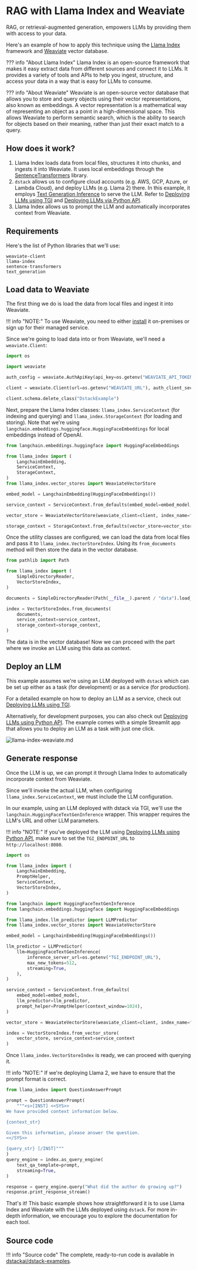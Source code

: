 # RAG with Llama Index and Weaviate

RAG, or retrieval-augmented generation, empowers LLMs by providing them with access to your data.

Here's an example of how to apply this technique using the [Llama Index](https://www.llamaindex.ai/) framework 
and [Weaviate](https://weaviate.io/) vector database.

??? info "About Llama Index"
    Llama Index is an open-source framework that makes it easy extract data from different sources and connect
    it to LLMs. It provides a variety of tools and APIs to help you ingest, structure, and access your data in a way that is
    easy for LLMs to consume.

??? info "About Weaviate"
    Weaviate is an open-source vector database that allows you to store and query objects 
    using their vector representations, also known as embeddings.
    A vector representation is a mathematical way of representing an object as a point in a high-dimensional space.
    This allows Weaviate to perform semantic search, which is the ability to search for objects based on their meaning,
    rather than just their exact match to a query.

## How does it work?

1. Llama Index loads data from local files, structures it into chunks, and ingests it into Weaviate. It uses local
  embeddings through the [SentenceTransformers](https://www.sbert.net/) library.
2. `dstack` allows us to configure cloud accounts (e.g. AWS, GCP, Azure, or Lambda Cloud), 
  and deploy LLMs (e.g. Llama 2) there. In this example, it employs [Text Generation Inference](https://github.com/huggingface/text-generation-inference)
  to serve the LLM. Refer to [Deploying LLMs using TGI](text-generation-inference.md) and [Deploying LLMs via Python API](python-api.md).
3. Llama Index allows us to prompt the LLM and automatically incorporates context from Weaviate. 
 
## Requirements

Here's the list of Python libraries that we'll use:

```
weaviate-client
llama-index
sentence-transformers
text_generation
```

## Load data to Weaviate

The first thing we do is load the data from local files and ingest it into Weaviate.

!!! info "NOTE:"
    To use Weaviate, you need to either [install](https://weaviate.io/developers/weaviate/installation) 
    it on-premises or sign up for their managed service.

Since we're going to load data into or from Weaviate, we'll need a `weaviate.Client`:

```python
import os

import weaviate

auth_config = weaviate.AuthApiKey(api_key=os.getenv("WEAVIATE_API_TOKEN"))

client = weaviate.Client(url=os.getenv("WEAVIATE_URL"), auth_client_secret=auth_config)

client.schema.delete_class("DstackExample")
```

Next, prepare the Llama Index classes: `llama_index.ServiceContext` (for indexing and querying) and
`llama_index.StorageContext` (for loading and storing). Note that we're using
`langchain.embeddings.huggingface.HuggingFaceEmbeddings` for local embeddings instead of OpenAI.

```python
from langchain.embeddings.huggingface import HuggingFaceEmbeddings

from llama_index import (
    LangchainEmbedding,
    ServiceContext,
    StorageContext,
)
from llama_index.vector_stores import WeaviateVectorStore

embed_model = LangchainEmbedding(HuggingFaceEmbeddings())

service_context = ServiceContext.from_defaults(embed_model=embed_model, llm=None)

vector_store = WeaviateVectorStore(weaviate_client=client, index_name="DstackExample")

storage_context = StorageContext.from_defaults(vector_store=vector_store)
```

Once the utility classes are configured, we can load the data from local files and pass it to
`llama_index.VectorStoreIndex`. Using its `from_documents` method will then store the data in the vector database.

```python
from pathlib import Path

from llama_index import (
    SimpleDirectoryReader,
    VectorStoreIndex,
)

documents = SimpleDirectoryReader(Path(__file__).parent / "data").load_data()

index = VectorStoreIndex.from_documents(
    documents,
    service_context=service_context,
    storage_context=storage_context,
)
```

The data is in the vector database! Now we can proceed with the part where we invoke an LLM using this data as context.

## Deploy an LLM

This example assumes we're using an LLM deployed with `dstack` which can be set up either as a task (for development) or
as a service (for production).

For a detailed example on how to deploy an LLM as a service, check out
[Deploying LLMs using TGI](text-generation-inference.md).

Alternatively, for development purposes, you can also check out [Deploying LLMs using Python API](python-api.md). The example comes with a simple
Streamlit app that allows you to deploy an LLM as a task with just one click.

![llama-index-weaviate.md](images/python-api/dstack-python-api-streamlit-example.png)

## Generate response

Once the LLM is up, we can prompt it through Llama Index to automatically incorporate context from Weaviate.

Since we'll invoke the actual LLM, when configuring `llama_index.ServiceContext`, we must include the LLM configuration.

In our example, using an LLM deployed with dstack via TGI, we'll use the `langchain.HuggingFaceTextGenInference` wrapper.
This wrapper requires the LLM's URL and other LLM parameters.

!!! info "NOTE:"
    If you've deployed the LLM using [Deploying LLMs using Python API](python-api.md),
    make sure to set the `TGI_ENDPOINT_URL` to `http://localhost:8080`.

```python
import os

from llama_index import (
    LangchainEmbedding,
    PromptHelper,
    ServiceContext,
    VectorStoreIndex,
)

from langchain import HuggingFaceTextGenInference
from langchain.embeddings.huggingface import HuggingFaceEmbeddings

from llama_index.llm_predictor import LLMPredictor
from llama_index.vector_stores import WeaviateVectorStore

embed_model = LangchainEmbedding(HuggingFaceEmbeddings())

llm_predictor = LLMPredictor(
    llm=HuggingFaceTextGenInference(
        inference_server_url=os.getenv("TGI_ENDPOINT_URL"),
        max_new_tokens=512,
        streaming=True,
    ),
)

service_context = ServiceContext.from_defaults(
    embed_model=embed_model,
    llm_predictor=llm_predictor,
    prompt_helper=PromptHelper(context_window=1024),
)

vector_store = WeaviateVectorStore(weaviate_client=client, index_name="DstackExample")

index = VectorStoreIndex.from_vector_store(
    vector_store, service_context=service_context
)
```

Once `llama_index.VectorStoreIndex` is ready, we can proceed with querying it.

!!! info "NOTE:"
    If we're deploying Llama 2, we have to ensure that the prompt format is correct.

```python
from llama_index import QuestionAnswerPrompt

prompt = QuestionAnswerPrompt(
    """<s>[INST] <<SYS>>
We have provided context information below. 

{context_str}

Given this information, please answer the question.
<</SYS>>

{query_str} [/INST]"""
)
query_engine = index.as_query_engine(
    text_qa_template=prompt,
    streaming=True,
)

response = query_engine.query("What did the author do growing up?")
response.print_response_stream()
```

That's it! This basic example shows how straightforward it is to use Llama Index and Weaviate with the LLMs deployed
using `dstack`. For more in-depth information, we encourage you to explore the documentation for each tool.

## Source code

!!! info "Source code"
    The complete, ready-to-run code is available in [dstackai/dstack-examples](https://github.com/dstackai/dstack-examples).